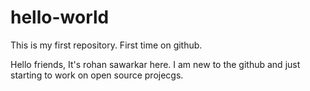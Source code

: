 # hello-world
This is my first repository. First time on github.

Hello friends, It's rohan sawarkar here. I am new to the github and just starting to work on open source projecgs.
